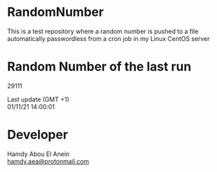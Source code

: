 # RandomNumber    
This is a test repository where a random number is pushed to a file automatically passwordless from a cron job in my Linux CentOS server    
# Random Number of the last run   
29111
      
Last update (GMT +1)    
01/11/21 14:00:01
# Developer    
Hamdy Abou El Anein   
hamdy.aea@protonmail.com
